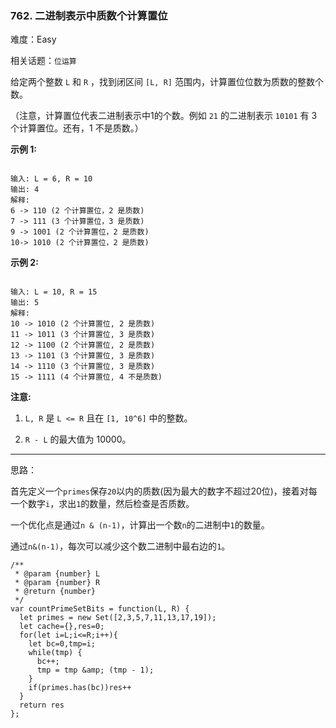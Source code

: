 ### 762. 二进制表示中质数个计算置位

难度：Easy

相关话题：`位运算`

给定两个整数 `L` 和 `R` ，找到闭区间 `[L, R]` 范围内，计算置位位数为质数的整数个数。



（注意，计算置位代表二进制表示中1的个数。例如 `21` 的二进制表示 `10101` 有 3 个计算置位。还有，1 不是质数。）



**示例 1:** 



```

输入: L = 6, R = 10
输出: 4
解释:
6 -> 110 (2 个计算置位，2 是质数)
7 -> 111 (3 个计算置位，3 是质数)
9 -> 1001 (2 个计算置位，2 是质数)
10-> 1010 (2 个计算置位，2 是质数)
```


**示例 2:** 



```

输入: L = 10, R = 15
输出: 5
解释:
10 -> 1010 (2 个计算置位, 2 是质数)
11 -> 1011 (3 个计算置位, 3 是质数)
12 -> 1100 (2 个计算置位, 2 是质数)
13 -> 1101 (3 个计算置位, 3 是质数)
14 -> 1110 (3 个计算置位, 3 是质数)
15 -> 1111 (4 个计算置位, 4 不是质数)
```


**注意:** 




1.  `L, R` 是 `L <= R` 且在 `[1, 10^6]` 中的整数。

2.  `R - L` 的最大值为 10000。






-----

思路：

首先定义一个`primes`保存`20`以内的质数(因为最大的数字不超过20位)，接着对每一个数字`i`，求出`1`的数量，然后检查是否质数。

一个优化点是通过`n & (n-1)`，计算出一个数`n`的二进制中`1`的数量。

通过`n&(n-1)`，每次可以减少这个数二进制中最右边的`1`。

```
/**
 * @param {number} L
 * @param {number} R
 * @return {number}
 */
var countPrimeSetBits = function(L, R) {
  let primes = new Set([2,3,5,7,11,13,17,19]);
  let cache={},res=0;
  for(let i=L;i<=R;i++){
    let bc=0,tmp=i;
    while(tmp) {
      bc++;
      tmp = tmp &amp; (tmp - 1);
    }
    if(primes.has(bc))res++
  }
  return res
};
```

